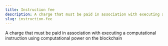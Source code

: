 ```yaml
---
title: Instruction fee
description: A charge that must be paid in association with executing a computational instruction using computational power on the blockchain
slug: instruction-fee
---
```


A charge that must be paid in association with executing a computational instruction using computational power on the blockchain